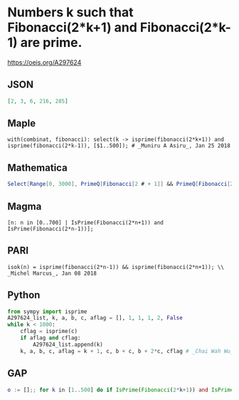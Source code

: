 # Numbers k such that Fibonacci\(2\*k\+1\) and Fibonacci\(2\*k\-1\) are prime\.
https://oeis.org/A297624
## JSON
```JSON
[2, 3, 6, 216, 285]
```
## Maple
```Maple
with(combinat, fibonacci): select(k -> isprime(fibonacci(2*k+1)) and isprime(fibonacci(2*k-1)), [$1..500]); # _Muniru A Asiru_, Jan 25 2018
```
## Mathematica
```Mathematica
Select[Range[0, 3000], PrimeQ[Fibonacci[2 # + 1]] && PrimeQ[Fibonacci[2 # - 1]] &]
```
## Magma
```Magma
[n: n in [0..700] | IsPrime(Fibonacci(2*n+1)) and  IsPrime(Fibonacci(2*n-1))];
```
## PARI
```PARI
isok(n) = isprime(fibonacci(2*n-1)) && isprime(fibonacci(2*n+1)); \\ _Michel Marcus_, Jan 08 2018
```
## Python
```Python
from sympy import isprime
A297624_list, k, a, b, c, aflag = [], 1, 1, 1, 2, False
while k < 1000:
    cflag = isprime(c)
    if aflag and cflag:
        A297624_list.append(k)
    k, a, b, c, aflag = k + 1, c, b + c, b + 2*c, cflag # _Chai Wah Wu_, Jan 23 2018
```
## GAP
```GAP
o := [];; for k in [1..500] do if IsPrime(Fibonacci(2*k+1)) and IsPrime(Fibonacci(2*k-1)) then Add(o,k); fi; od; A297624 := o; # _Muniru A Asiru_, Jan 25 2018
```
